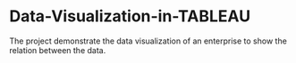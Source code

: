 # Data-Visualization-in-TABLEAU
The project demonstrate the data visualization of an enterprise to show the relation between the data. 
